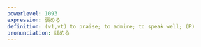 ```yaml
---
powerlevel: 1093
expression: 褒める
definition: (v1,vt) to praise; to admire; to speak well; (P)
pronunciation: ほめる
---
```

